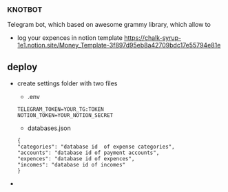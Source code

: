 ### KNOTBOT

Telegram bot, which  based on awesome grammy library, which allow to
* log your expences in notion template 
https://chalk-syrup-1e1.notion.site/Money_Template-3f897d95eb8a42709bdc17e55794e81e

## deploy

* create settings folder with two files
    * .env

    ```
    TELEGRAM_TOKEN=YOUR_TG:TOKEN
    NOTION_TOKEN=YOUR_NOTION_SECRET
    ```

    * databases.json 

    ```
    {
    "categories": "database id  of expense categories",
    "accounts": "database id of payment accounts",
    "expences": "database id of expences",
    "incomes": "database id of incomes"
    }
    ```

* 